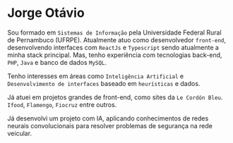 # Jorge Otávio

Sou formado em `Sistemas de Informação` pela Universidade Federal Rural de Pernambuco (UFRPE). Atualmente atuo como desenvolvedor `front-end`, desenvolvendo interfaces com `ReactJs` e `Typescript` sendo atualmente a minha stack principal. Mas, tenho experiência com tecnologias back-end, `PHP`, `Java` e banco de dados `MySQL`.

Tenho interesses em áreas como `Inteligência Artificial` e `Desenvolvimento de interfaces` baseado em `heurísticas` e dados.

Já atuei em projetos grandes de front-end, como sites da `Le Cordón Bleu`. `Ifood`, `Flamengo`, `Fiocruz` entre outros.

Já desenvolvi um projeto com IA, aplicando conhecimentos de redes neurais convolucionais para resolver problemas de segurança na rede veicular.
